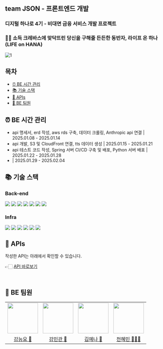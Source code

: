 ## team JSON - 프론트엔드 개발
### 디지털 하나로 4기 - 비대면 금융 서비스 개발 프로젝트

### 🧗🏻 소득 크레바스에 맞닥뜨린 당신을 구해줄 든든한 동반자, 라이프 온 하나 (LIFE on HANA)
![1](https://github.com/user-attachments/assets/9327a804-e661-4f31-ae4a-e2cfdbad96ad)

## 목차
- [ ⏰ BE 시간 관리](#-be-시간-관리)
- [ 📚 기술 스택](#-기술-스택)
- [ 📄 APIs](#-apis)
- [ 🤗 BE 팀원](#-be-팀원)



## ⏰ BE 시간 관리
- api 명세서, erd 작성, aws rds 구축, 데이터 크롤링, Anthropic api 연결 | 2025.01.08 - 2025.01.14
- api 개발, S3 및 CloudFront 연결, tts 데이터 생성 | 2025.01.15 - 2025.01.21
- api 테스트 코드 작성, Spring 서버 CI/CD 구축 및 배포, Python 서버 배포 | 2025.01.22 - 2025.01.28
- | 2025.01.29 - 2025.02.04


## 📚 기술 스택
### Back-end
<img src="https://img.shields.io/badge/springboot-6DB33F?style=for-the-badge&logo=springboot&logoColor=white"> <img src="https://img.shields.io/badge/nginx-009639?style=for-the-badge&logo=nginx&logoColor=white"> <img src="https://img.shields.io/badge/java-007396?style=for-the-badge&logo=java&logoColor=white"> <img src="https://img.shields.io/badge/redis-FF4438?style=for-the-badge&logo=redis&logoColor=white"> <img src="https://img.shields.io/badge/python-3776AB?style=for-the-badge&logo=python&logoColor=white"> <img src="https://img.shields.io/badge/flask-000000?style=for-the-badge&logo=flask&logoColor=white"> <img src="https://img.shields.io/badge/mysql-4479A1?style=for-the-badge&logo=mysql&logoColor=white">


### Infra
<img src="https://img.shields.io/badge/githubactions-2088FF?style=for-the-badge&logo=githubactions&logoColor=white"> <img src="https://img.shields.io/badge/docker-2496ED?style=for-the-badge&logo=docker&logoColor=white"> <img src="https://img.shields.io/badge/amazonec2-FF9900?style=for-the-badge&logo=amazonec2&logoColor=white"> <img src="https://img.shields.io/badge/amazons3-569A31?style=for-the-badge&logo=amazons3&logoColor=white"> <img src="https://img.shields.io/badge/amazoncloudfront-FF4F8B?style=for-the-badge&logo=amazoncloudfront&logoColor=white"> <img src="https://img.shields.io/badge/amazonrds-527FFF?style=for-the-badge&logo=amazonrds&logoColor=white">
   
## 📄 APIs
작성한 API는 아래에서 확인할 수 있습니다.


👉🏻 [API 바로보기](/APIs.md)

<br />


## 🤗 BE 팀원
<table>
  <tr>
    <td><img src="https://github.com/teadmu.png" width="100px" /></td>
    <td><img src="https://github.com/mingwan21.png" width="100px" /></td>
    <td><img src="https://github.com/yena45.png" width="100px" /></td>
    <td><img src="https://github.com/hyemch.png" width="100px" /></td>    
  </tr>
  <tr>
    <td align="center"><a href="https://github.com/teadmu">강능요 🦥</a></td>
    <td align="center"><a href="https://github.com/mingwan21">강민관 🐢</a></td>	
    <td align="center"><a href="https://github.com/yena45">김예나 🦧</a></td>
    <td align="center"><a href="https://github.com/hyemch">천혜민 🧚🏻‍♀️</a></td>
  </tr>
</table>
